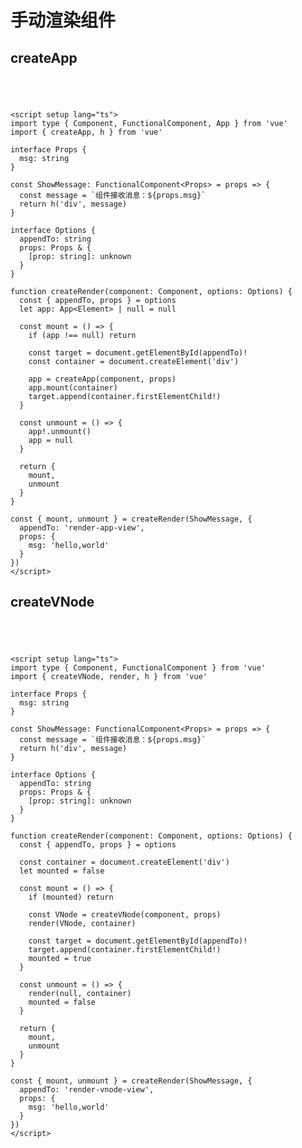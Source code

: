 # 手动渲染组件

<script setup>
import RenderCreateAppDemo from './components/render-createApp.vue'
import RenderCreateVNodeDemo from './components/render-createVNode.vue'
</script>

## createApp

<div class="demo">
  <RenderCreateAppDemo />
</div>

```vue{28-33,37}
<script setup lang="ts">
import type { Component, FunctionalComponent, App } from 'vue'
import { createApp, h } from 'vue'

interface Props {
  msg: string
}

const ShowMessage: FunctionalComponent<Props> = props => {
  const message = `组件接收消息：${props.msg}`
  return h('div', message)
}

interface Options {
  appendTo: string
  props: Props & {
    [prop: string]: unknown
  }
}

function createRender(component: Component, options: Options) {
  const { appendTo, props } = options
  let app: App<Element> | null = null

  const mount = () => {
    if (app !== null) return

    const target = document.getElementById(appendTo)!
    const container = document.createElement('div')

    app = createApp(component, props)
    app.mount(container)
    target.append(container.firstElementChild!)
  }

  const unmount = () => {
    app!.unmount()
    app = null
  }

  return {
    mount,
    unmount
  }
}

const { mount, unmount } = createRender(ShowMessage, {
  appendTo: 'render-app-view',
  props: {
    msg: 'hello,world'
  }
})
</script>
```

## createVNode

<div class="demo">
  <RenderCreateVNodeDemo />
</div>

```vue{30-34,39}
<script setup lang="ts">
import type { Component, FunctionalComponent } from 'vue'
import { createVNode, render, h } from 'vue'

interface Props {
  msg: string
}

const ShowMessage: FunctionalComponent<Props> = props => {
  const message = `组件接收消息：${props.msg}`
  return h('div', message)
}

interface Options {
  appendTo: string
  props: Props & {
    [prop: string]: unknown
  }
}

function createRender(component: Component, options: Options) {
  const { appendTo, props } = options

  const container = document.createElement('div')
  let mounted = false

  const mount = () => {
    if (mounted) return

    const VNode = createVNode(component, props)
    render(VNode, container)

    const target = document.getElementById(appendTo)!
    target.append(container.firstElementChild!)
    mounted = true
  }

  const unmount = () => {
    render(null, container)
    mounted = false
  }

  return {
    mount,
    unmount
  }
}

const { mount, unmount } = createRender(ShowMessage, {
  appendTo: 'render-vnode-view',
  props: {
    msg: 'hello,world'
  }
})
</script>
```

<style>
.demo {
  padding: 20px
}
</style>
